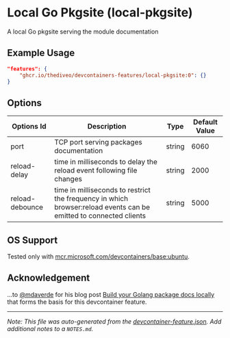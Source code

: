 
# Local Go Pkgsite (local-pkgsite)

A local Go pkgsite serving the module documentation

## Example Usage

```json
"features": {
    "ghcr.io/thediveo/devcontainers-features/local-pkgsite:0": {}
}
```

## Options

| Options Id | Description | Type | Default Value |
|-----|-----|-----|-----|
| port | TCP port serving packages documentation | string | 6060 |
| reload-delay | time in milliseconds to delay the reload event following file changes | string | 2000 |
| reload-debounce | time in milliseconds to restrict the frequency in which browser:reload events can be emitted to connected clients | string | 5000 |

## OS Support

Tested only with
[mcr.microsoft.com/devcontainers/base:ubuntu](https://mcr.microsoft.com/en-us/artifact/mar/devcontainers/base/about#about:_ubuntu).

## Acknowledgement

...to [@mdaverde](https://github.com/mdaverde) for his blog post [Build your
Golang package docs locally](https://mdaverde.com/posts/golang-local-docs/) that
forms the basis for this devcontainer feature.


---

_Note: This file was auto-generated from the [devcontainer-feature.json](devcontainer-feature.json).  Add additional notes to a `NOTES.md`._
